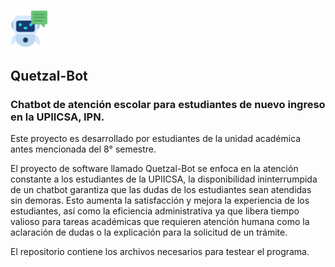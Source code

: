 <a href=""><img src="https://github.com/JoeQuintero/Chatbot_Streamlit/blob/main/chatbot.png" style="height: 12%; width:12%;"/></a>

## Quetzal-Bot
### Chatbot de atención escolar para estudiantes de nuevo ingreso en la UPIICSA, IPN.

Este proyecto es desarrollado por estudiantes de la unidad académica antes mencionada del 8° semestre.

El proyecto de software llamado Quetzal-Bot se enfoca en la atención constante a los estudiantes de la UPIICSA, la disponibilidad ininterrumpida de un chatbot garantiza que las dudas de los estudiantes sean atendidas sin demoras. Esto aumenta la satisfacción y mejora la experiencia de los estudiantes, así como la eficiencia administrativa ya que libera tiempo valioso para tareas académicas que requieren atención humana como la aclaración de dudas o la explicación para la solicitud de un trámite.

El repositorio contiene los archivos necesarios para testear el programa. 
